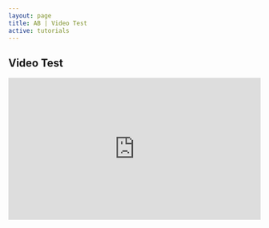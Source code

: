 ```yaml
---
layout: page
title: AB | Video Test
active: tutorials
---
```


## Video Test

<style>.embed-container { position: relative; padding-bottom: 56.25%; height: 0; overflow: hidden; max-width: 100%; } .embed-container iframe, .embed-container object, .embed-container embed { position: absolute; top: 0; left: 0; width: 100%; height: 100%; }</style><div class='embed-container'><iframe src='https://player.vimeo.com/video/181045537' frameborder='0' webkitAllowFullScreen mozallowfullscreen allowFullScreen></iframe></div>
